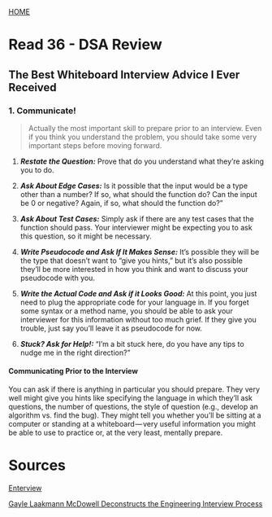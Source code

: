 [ HOME ](README.md)
# Read 36 - DSA Review

## The Best Whiteboard Interview Advice I Ever Received

### 1. Communicate!

>  Actually the most important skill to prepare prior to an interview. Even if you think you understand the problem, you should take some very important steps before moving forward.

1. **_Restate the Question:_** Prove that do you understand what they’re asking you to do.

1. **_Ask About Edge Cases:_** Is it possible that the input would be a type other than a number? If so, what should the function do? Can the input be 0 or negative? Again, if so, what should the function do?”

1. **_Ask About Test Cases:_**  Simply ask if there are any test cases that the function should pass. Your interviewer might be expecting you to ask this question, so it might be necessary. 

1. **_Write Pseudocode and Ask If It Makes Sense:_** It’s possible they will be the type that doesn’t want to “give you hints,” but it’s also possible they’ll be more interested in how you think and want to discuss your pseudocode with you. 

1. **_Write the Actual Code and Ask if it Looks Good:_** At this point, you just need to plug the appropriate code for your language in. If you forget some syntax or a method name, you should be able to ask your interviewer for this information without too much grief. If they give you trouble, just say you’ll leave it as pseudocode for now.

1. **_Stuck? Ask for Help!:_** “I’m a bit stuck here, do you have any tips to nudge me in the right direction?”

#### Communicating Prior to the Interview
You can ask if there is anything in particular you should prepare. They very well might give you hints like specifying the language in which they’ll ask questions, the number of questions, the style of question (e.g., develop an algorithm vs. find the bug). They might tell you whether you’ll be sitting at a computer or standing at a whiteboard — very useful information you might be able to use to practice or, at the very least, mentally prepare.

# Sources
[Enterview](https://hackernoon.com/the-best-whiteboard-interview-advice-i-ever-received-3ebbfa72e4a)

[Gayle Laakmann McDowell Deconstructs the Engineering Interview Process](https://www.youtube.com/watch?v=KdXAUst8bdo)
